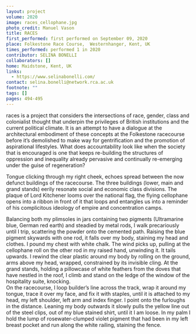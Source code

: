 ```yaml
---
layout: project
volume: 2020
image: races_cellophane.jpg
photo_credit: Manuel Vason
title: RACES
first_performed: first performed on September 09, 2020
place: Folkestone Race Course,  Westernhanger, Kent, UK
times_performed: performed 1 in 2020
contributor: SELINA BONELLI
collaborators: []
home: Maidstone, Kent, UK
links:
  - https://www.selinabonelli.com/
contact: selina.bonelli@network.rca.ac.uk
footnote: ""
tags: []
pages: 494-495
---
```


races is a project that considers the intersections of race, gender, class and colonialist thought that underpin the privileges of British institutions and the current political climate.
It is an attempt to have a dialogue at the architectural embodiment of these concepts at the Folkestone racecourse before it’s demolished to make way for gentrification and the promotion of aspirational lifestyles.
What does accountability look like when the society that is encouraged is one that keeps re-building the structures of oppression and inequality already pervasive and continually re-emerging under the guise of regeneration?

Tongue clicking through my right cheek, echoes spread between the now defunct buildings of the racecourse. The three buildings (lower, main and grand stands) eerily resonate social and economic class divisions. The plaque of Lord Kitchener looms over the national flag, the flying cellophane opens into a ribbon in front of it that loops and entangles us into a reminder of his complicitous ideology of empire and concentration camps.

Balancing both my plimsoles in jars containing two pigments (Ultramarine blue, German red earth) and steadied by metal rods, I walk precariously until I trip, scattering the powder onto the cemented path.
Raising the blue pigment skywards with one rod, it falls over my body, staining my head and clothes.
I pound my chest with white chalk.
The wind picks up, pulling at the cellophane roll on the other rod in my raised hand, unwinding it.
It tails upwards.
I rewind the clear plastic around my body by rolling on the ground, arms above my head, wrapped, constrained by its invisible cling.
At the grand stands, holding a pillowcase of white feathers from the doves that have nestled in the roof, I climb and stand on the ledge of the window of the hospitality suite, knocking.  
On the racecourse, I loop builder’s line across the track, wrap it around my tongue, trace it over my face, and fix it with staples, until it is attached to my head, my left shoulder, left arm and index finger.
I point onto the furloughs in the distance.
Leaning my body outwards it slowly pulls the yellow line out of the steel clips, out of my blue stained shirt, until it I am loose.
In my palm I hold the lump of rosewater-clumped violet pigment that had been in my left breast pocket and run along the white railing, staining the fence.
